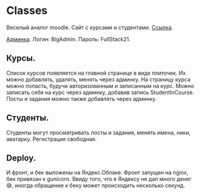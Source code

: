 # Classes

Веселый аналог moodle. Сайт с курсами и студентами. [Ссылка](http://62.84.119.48/). 

[Админка](http://62.84.119.48:8000). Логин: BigAdmin. Пароль: FullStack21.

## Курсы.

Список курсов появляется на главной странице в виде плиточек. Их можно добавлять, удалять, менять через админку. На страницу курса можно попасть, будучи авторизованным и записанным на курс. Можно записать себя на курс через админку, добавив запись StudentInCourse. Посты и задания можно также добавлять через админку.

## Студенты.

Студенты могут просматривать посты и задания, менять имена, ники, аватарку. Регистрация свободная.

## Deploy.

И фронт, и бек выложены на Яндекс.Облаке. Фронт запущен на nginx, бек привязан к gunicorn. Ввиду того, что я Яндексу не дал много денег😅, иногда обращение к беку может происходить несколько секунд.

